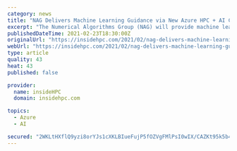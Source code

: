 ```yaml
---
category: news
title: "NAG Delivers Machine Learning Guidance via New Azure HPC + AI Collaboration Centre"
excerpt: "The Numerical Algorithms Group (NAG) will provide machine learning guidance to Microsoft Azure users via the new Azure HPC & AI Collaboration Centre. In partnership with NVIDIA, this new centre will develop best practices for the deployment of scalable machine learning in the Cloud."
publishedDateTime: 2021-02-23T18:30:00Z
originalUrl: "https://insidehpc.com/2021/02/nag-delivers-machine-learning-guidance-via-new-azure-hpc-ai-collaboration-centre/"
webUrl: "https://insidehpc.com/2021/02/nag-delivers-machine-learning-guidance-via-new-azure-hpc-ai-collaboration-centre/"
type: article
quality: 43
heat: 43
published: false

provider:
  name: insideHPC
  domain: insidehpc.com

topics:
  - Azure
  - AI

secured: "2WKLtHXflQ9yzi8orYJs1cXKLBIueFujP5fOZVgFMlPsI0wIX/CAZKt95k5b4TXOgPx04INV0fo18RZZL8i1NJQvW4IbmyW/aYsKr6nYyJzY1aMFtfFLkeUSu/XgcEMUe8HsMgVcir4ZcLA+8uGxElI5Fl7LSoh7UbQd3b9rykfcwrq+afNxzv4n5rcsUAbjiGQWyCiXr+TNkzkt8gjic2hiFR+TADT6XfTFl+OukzrNGqJpstz3BSUyn5Bvc0cyJh9SrabiOLRhFYNvpviY9AcamEkNMxPkX/nCet3oFUQdEtoDOOlNY1diR7cQO2vlO+KklT3MmqEzm78w1IBT2h9h8OJdnge5J7rHoPy1UCc=;ZjxRsVr+ZsteEwMj8JNA8A=="
---
```


